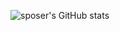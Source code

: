 ![sposer's GitHub stats](https://github-readme-stats.vercel.app/api?username=sposer&theme=graywhite&show_icons=true)
